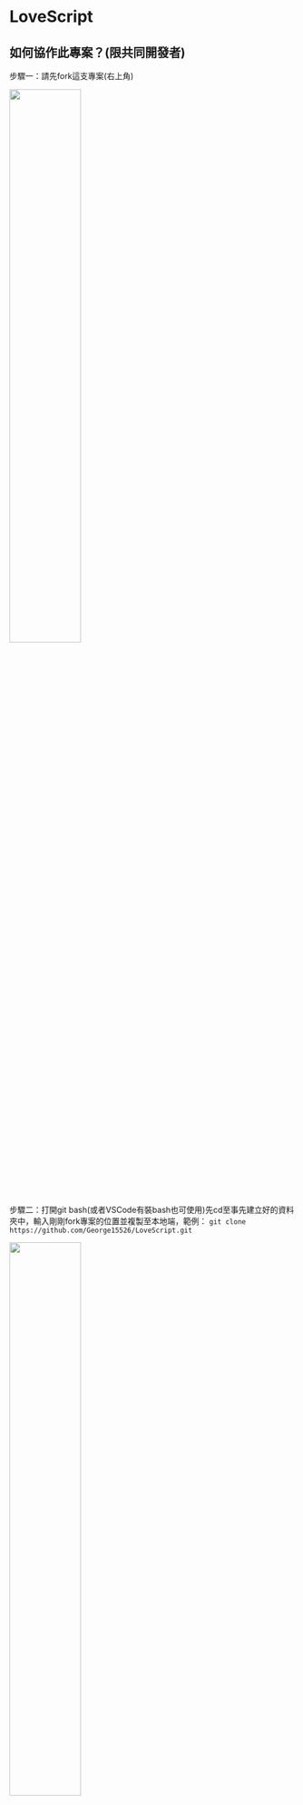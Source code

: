 # LoveScript

## 如何協作此專案？(限共同開發者)

步驟一：請先fork這支專案(右上角)

<img height="50%" src="https://github.com/user-attachments/assets/f68a706d-2d29-4b77-ba78-7ae72e3fd600" />

步驟二：打開git bash(或者VSCode有裝bash也可使用)先cd至事先建立好的資料夾中，輸入剛剛fork專案的位置並複製至本地端，範例： `git clone https://github.com/George15526/LoveScript.git`

<img height="50%" src="https://github.com/user-attachments/assets/6e491b4a-2618-4ede-bba3-d50a679df5dc" />

步驟三：打開Unity Hub，左側選單選擇Project，並在右上點擊"Add"，選擇"Add project from disk"，選擇剛剛clone下來的資料夾位置

<img height="50%" src="https://github.com/user-attachments/assets/1f53bd0e-9cdf-46e6-b2ac-ff56afc36d4f" />

步驟四：若有發現Unity Hub的Project裡面有LoveScript名字的專案，即可雙擊開啟專案並開始開發囉~

> 注意：在正式開發專案前，請各位確定是否將自己的專案分支改至dev，檢查方式為輸入`git branch`，若不是dev，則請輸入指令`git checkout -b dev`，即可轉至分支dev
> 注意：若在VSCode的話，在畫面的左下角可更容易知道現在的分支狀況

> <img height="50%" src="https://github.com/user-attachments/assets/ba01decf-3d10-4a6e-8a71-16fbbb8d35d4" />

## 專案資料夾結構(協作者必看！！)

~~~
Assets/
├── Resources/
│   ├── Fonts/             # 儲存字體相關
│   │   ├── FontGenerator/ # 儲存 TMP_FontAsset
│   │   │   ├── MINGLIU--確認.asset
│   │   │   └── MINGLIU--按任意鍵開始遊戲.asset
│   │   └── FontStyle/     # 儲存字體檔案 (.TTC/.ttf/.otf)
│   │       └── MINGLIU.TTC
│   │
│   ├── Sprites/           # 2D 精靈圖像或 UI 資源
│   │   ├── Backgrounds/
│   │   │   └── MainMenuBackground.png
│   │   ├── Icons/
│   │   │   ├── Arrow-Previous.png
│   │   │   └── Exit.png
│   │   └── Roles/   # 背景圖片放置區
│   │       ├── Arrow-Previous.png
│   │       └── Exit.png
│   │
│   ├── Audio/             # 音效與音樂(預計加入，未新增資料夾)
│   │   ├── BGM/
│   │   │   └── MainTheme.mp3
│   │   │
│   │   └── SFX/
│   │       └── ButtonClick.wav
│   │
│   │
│   └── Data/              # 遊戲配置或數據文件(預計加入，未新增資料夾)
│       ├── GameConfig.json
│       └── Localization/
│           └── zh_TW.json 
│
├── Scripts/               # 腳本文件(**資料夾**命名請依場景名稱做分別，**檔案**命名無特別限制)
│   ├── Menu/
│   │   ├── ButtonPlayTextSetter.cs
│   │   ├── PlayGameHandler.cs
│   │   ├── QuitGameHandler.cs
│   │   └── TextEffect.cs
│   └── SubMenu/
│       ├── ButtonSubmitTextSetter.cs
│       ├── ReturnButtonEvent.cs
│       └── SubmitButtonEvent.cs
│
├── Editor/                # 腳本文件
│   └── EventSystemChecker.cs
│
├── Scenes/                # 遊戲場景檔案
│   ├── MainMenu.unity
│   └── Game.unity
│
├── Flower/                # 開源套件引入包
│
└── TextMesh Pro/          # 下載TextMesh Pro套件後自動生成，不可更動
~~~

## Git如何使用？(給還不會使用或不太熟悉git的人服用)

以此專案為例，假設已經跟著上面的說明成功將專案clone下來後，接下來就只需要特別記三項事情(最常用)
1. git add + 要新增的檔案位置 => 新增剛剛改動的檔案
2. git commit -m "這裡放剛剛新增檔案的相關說明" => 在git中留言剛剛新增檔案的相關詳細說明(說明改動了什麼，新增？重構？樣式更改？等等其他)
3. git push -u origin dev => 將剛剛的新增並留言完畢的git檔，推至遠端的git repository的**dev**分支

> 提醒：若是fork，則會有一個同名字的repo複製到你的倉庫裡，此時可以不必特別將分支改為dev，可逕行使用main分支，並在每次做完push至你的倉庫後(此時main會因為你的push而更新，但我這邊的主要倉庫並不會)，選擇PR至主要倉庫的**dev**分支(第一次的執行PR時需選擇，未選擇預設為PR至main)，之後等待核可即可<br>
> 注意：若未核可，請注意退回後的commit，上面會說明為何退回，和可能需要修正的地方<br>
> (等待核可需一些時間，請耐心等候~)<br><br>

> 例子：(branch -> dev) <br>
> git add Assets/ <br>
> git commit -m "add a person in project" <br>
> git push -u origin dev <br>

而在之後專案已經clone到本地端情況下，在每一次的協作中，請一定要先至GitHub倉庫中，查看是否需要更新程式碼(有可能其他協作者有更新東西在dev中，或者經過code review後合併至專案的主要main分支中)，若需要更新程式碼，則需要在改動程式碼前，輸入`git pull`，先將更新的程式碼抓取下來，再做改動會比較好哦~